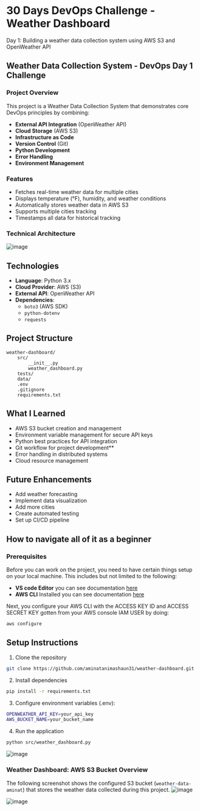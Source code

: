 # 30 Days DevOps Challenge - Weather Dashboard
 
 Day 1: Building a weather data collection system using AWS S3 and OpenWeather API

## Weather Data Collection System - DevOps Day 1 Challenge
### Project Overview
This project is a Weather Data Collection System that demonstrates core DevOps principles by combining:

 - **External API Integration** (OpenWeather API)
- **Cloud Storage** (AWS S3)
- **Infrastructure as Code**
- **Version Control** (Git)
- **Python Development**
- **Error Handling**
- **Environment Management**
### Features
- Fetches real-time weather data for multiple cities
- Displays temperature (°F), humidity, and weather conditions
- Automatically stores weather data in AWS S3
- Supports multiple cities tracking
- Timestamps all data for historical tracking
### Technical Architecture
![image](https://github.com/user-attachments/assets/c61285e7-c86d-4761-864c-539e2aecb944)
## Technologies
 - **Language**: Python 3.x
- **Cloud Provider**: AWS (S3)
- **External API**: OpenWeather API
- **Dependencies**: 
  - `boto3` (AWS SDK)
  - `python-dotenv`
  - `requests`
 
## Project Structure

```plaintext
weather-dashboard/
    src/
        __init__.py
        weather_dashboard.py
    tests/
    data/
    .env
    .gitignore
    requirements.txt

```
## What I Learned

- AWS S3 bucket creation and management
- Environment variable management for secure API keys
- Python best practices for API integration
- Git workflow for project development**
- Error handling in distributed systems
- Cloud resource management
## Future Enhancements
- Add weather forecasting
- Implement data visualization
- Add more cities
- Create automated testing
- Set up CI/CD pipeline
## How to navigate all of it as a beginner
### Prerequisites
Before you can work on the project, you need to have certain things setup on your local machine. This includes but not limited to the following:
- **VS code Editor** you can see documentation <a href="https://code.visualstudio.com/download" target="_blank">here</a>
- **AWS CLI** Installed you can see documentation <a href="https://docs.aws.amazon.com/cli/latest/userguide/getting-started-install.html" target="_blank">here</a>

Next, you configure your AWS CLI with the ACCESS KEY ID and ACCESS SECRET KEY gotten from your AWS console IAM USER by doing:
```bash
aws configure
```
## Setup Instructions
1. Clone the repository
```bash
git clone https://github.com/aminatanimashaun31/weather-dashboard.git
```
2. Install dependencies
```bash
pip install -r requirements.txt
```
3. Configure environment variables (.env):
```bash
OPENWEATHER_API_KEY=your_api_key
AWS_BUCKET_NAME=your_bucket_name
```
4. Run the application
```bash
python src/weather_dashboard.py
```
![image](https://github.com/user-attachments/assets/873b198d-ec2f-4a48-a095-be94d2fd0c68)
### **Weather Dashboard: AWS S3 Bucket Overview**
The following screenshot shows the configured S3 bucket (`weather-data-aminat`) that stores the weather data collected during this project.
![image](https://github.com/user-attachments/assets/b442d41e-3cf0-4e7d-bbd2-9e91b6444877)

![image](https://github.com/user-attachments/assets/0ab83386-1bfd-4d0a-a2d1-1ec0e3f6915a)

































  

    





